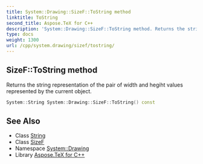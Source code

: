 ```yaml
---
title: System::Drawing::SizeF::ToString method
linktitle: ToString
second_title: Aspose.TeX for C++
description: 'System::Drawing::SizeF::ToString method. Returns the string representation of the pair of width and hegiht values represented by the current object in C++.'
type: docs
weight: 1300
url: /cpp/system.drawing/sizef/tostring/
---
```

## SizeF::ToString method


Returns the string representation of the pair of width and hegiht values represented by the current object.

```cpp
System::String System::Drawing::SizeF::ToString() const
```

## See Also

* Class [String](../../../system/string/)
* Class [SizeF](../)
* Namespace [System::Drawing](../../)
* Library [Aspose.TeX for C++](../../../)
